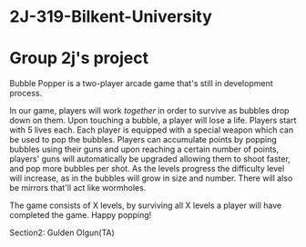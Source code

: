 # 2J-319-Bilkent-University
# Group 2j's project


Bubble Popper is a two-player arcade game that's still in development process. 

In our game, players will work *together* in order to survive as bubbles drop down on them. Upon touching a bubble, a player will lose a life. Players start with 5 lives each. Each player is equipped with a special weapon which can be used to pop the bubbles. Players can accumulate points by popping bubbles using their guns and upon reaching a certain number of points, players' guns will automatically be upgraded allowing them to shoot faster, and pop more bubbles per shot. As the levels progress the difficulty level will increase, as in the bubbles will grow in size and number. There will also be mirrors that'll act like wormholes. 

The game consists of X levels, by surviving all X levels a player will have completed the game. Happy popping!

Section2: Gulden Olgun(TA)
